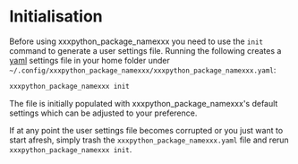 # Initialisation 

Before using xxxpython_package_namexxx you need to use the `init` command to generate a user settings file. Running the following creates a [yaml](https://learnxinyminutes.com/docs/yaml/) settings file in your home folder under `~/.config/xxxpython_package_namexxx/xxxpython_package_namexxx.yaml`:

```bash
xxxpython_package_namexxx init
```

The file is initially populated with xxxpython_package_namexxx's default settings which can be adjusted to your preference.

If at any point the user settings file becomes corrupted or you just want to start afresh, simply trash the `xxxpython_package_namexxx.yaml` file and rerun `xxxpython_package_namexxx init`.

<!-- xsphx-modify-settings-file -->

<!-- xsphx-basic-python-setup-via-fundamentals -->
